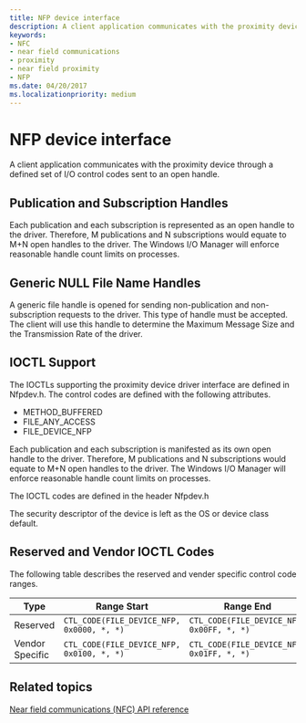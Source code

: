 ```yaml
---
title: NFP device interface
description: A client application communicates with the proximity device through a defined set of I/O control codes sent to an open handle.
keywords:
- NFC
- near field communications
- proximity
- near field proximity
- NFP
ms.date: 04/20/2017
ms.localizationpriority: medium
---
```


# NFP device interface


A client application communicates with the proximity device through a defined set of I/O control codes sent to an open handle.

## Publication and Subscription Handles


Each publication and each subscription is represented as an open handle to the driver. Therefore, M publications and N subscriptions would equate to M+N open handles to the driver. The Windows I/O Manager will enforce reasonable handle count limits on processes.

## Generic NULL File Name Handles


A generic file handle is opened for sending non-publication and non-subscription requests to the driver. This type of handle must be accepted. The client will use this handle to determine the Maximum Message Size and the Transmission Rate of the driver.

## IOCTL Support


The IOCTLs supporting the proximity device driver interface are defined in Nfpdev.h. The control codes are defined with the following attributes.

-   METHOD\_BUFFERED
-   FILE\_ANY\_ACCESS
-   FILE\_DEVICE\_NFP

Each publication and each subscription is manifested as its own open handle to the driver. Therefore, M publications and N subscriptions would equate to M+N open handles to the driver. The Windows I/O Manager will enforce reasonable handle count limits on processes.

The IOCTL codes are defined in the header Nfpdev.h

The security descriptor of the device is left as the OS or device class default.

## Reserved and Vendor IOCTL Codes


The following table describes the reserved and vender specific control code ranges.

| Type            | Range Start                               | Range End                                 |
|-----------------|-------------------------------------------|-------------------------------------------|
| Reserved        | `CTL_CODE(FILE_DEVICE_NFP, 0x0000, *, *)` | `CTL_CODE(FILE_DEVICE_NFP, 0x00FF, *, *)` |
| Vendor Specific | `CTL_CODE(FILE_DEVICE_NFP, 0x0100, *, *)` | `CTL_CODE(FILE_DEVICE_NFP, 0x01FF, *, *)` |

 

 

 
## Related topics
[Near field communications (NFC) API reference](/windows-hardware/drivers/ddi/_nfpdrivers/)
